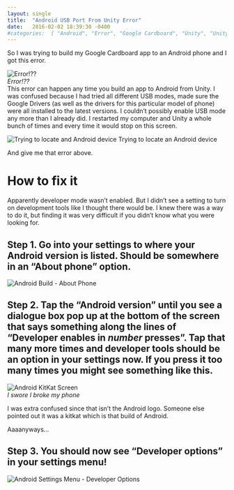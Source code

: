 ```yaml
---
layout: single
title:  "Android USB Port From Unity Error"
date:   2016-02-02 18:39:30 -0400 
#categories:  [ "Android", "Error", "Google Cardboard", "Unity", "Unity3D" ]
---
```


So I was trying to build my Google Cardboard app to an Android phone and I got this error.

![Error!??](https://i1.wp.com/adinashanholtz.com/wp-content/uploads/2016/02/USB-issue.png)
<em style="display: block;">Error!??</em>
This error can happen any time you build an app to Android from Unity. I was confused because I had tried all different USB modes, made sure the Google Drivers (as well as the drivers for this particular model of phone) were all installed to the latest versions. I couldn’t possibly enable USB mode any more than I already did. I restarted my computer and Unity a whole bunch of times and every time it would stop on this screen.

![Trying to locate and Android device](https://i0.wp.com/adinashanholtz.com/wp-content/uploads/2016/02/locateandroid.png)
Trying to locate an Android device

And give me that error above.

# How to fix it
Apparently developer mode wasn’t enabled. But I didn’t see a setting to turn on development tools like I thought there would be. I knew there was a way to do it, but finding it was very difficult if you didn’t know what you were looking for.

## Step 1. Go into your settings to where your Android version is listed. Should be somewhere in an “About phone” option.

![Android Build - About Phone](https://i1.wp.com/adinashanholtz.com/wp-content/uploads/2016/02/androidbuild.png)

## Step 2. Tap the “Android version” until you see a dialogue box pop up at the bottom of the screen that says something along the lines of “Developer enables in *number* presses”. Tap that many more times and developer tools should be an option in your settings now. If you press it too many times you might see something like this.

![Android KitKat Screen](https://i1.wp.com/adinashanholtz.com/wp-content/uploads/2016/02/androidkitkatscreen-e1454440597728.jpg)
<em style="display: block;">I swore I broke my phone</em>

I was extra confused since that isn’t the Android logo. Someone else pointed out it was a kitkat which is that build of Android.

Aaaanyways…

## Step 3. You should now see “Developer options” in your settings menu!

![Android Settings Menu - Developer Options](https://i1.wp.com/adinashanholtz.com/wp-content/uploads/2016/02/developeroptions.png)

